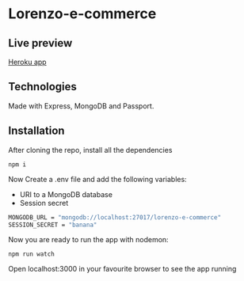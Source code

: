 # Lorenzo-e-commerce

## Live preview

[Heroku app](https://lorenzo-e-commerce.herokuapp.com)

## Technologies

Made with Express, MongoDB and Passport.

## Installation

After cloning the repo, install all the dependencies

<pre>
<code>npm i</code>
</pre>

Now Create a .env file and add the following variables:

- URI to a MongoDB database
- Session secret

```bash
MONGODB_URL = "mongodb://localhost:27017/lorenzo-e-commerce"
SESSION_SECRET = "banana"
```

Now you are ready to run the app with nodemon:

<pre>
<code>npm run watch</code>
</pre>

Open localhost:3000 in your favourite browser to see the app running
